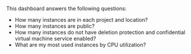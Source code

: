 This dashboard answers the following questions:

- How many instances are in each project and location?
- How many instances are public?
- How many instances do not have deletion protection and confidential virtual machine service enabled?
- What are my most used instances by CPU utilization?
